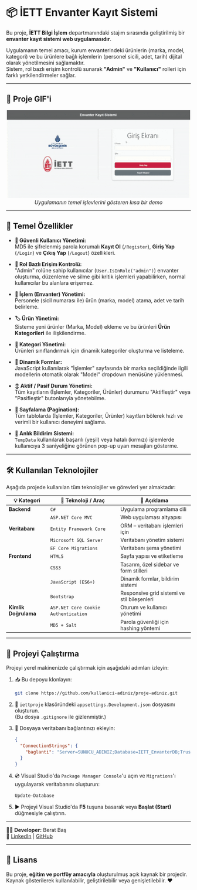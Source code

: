 # 📦 İETT Envanter Kayıt Sistemi

Bu proje, **İETT Bilgi İşlem** departmanındaki stajım sırasında geliştirilmiş bir **envanter kayıt sistemi web uygulamasıdır**.

Uygulamanın temel amacı, kurum envanterindeki ürünlerin (marka, model, kategori) ve bu ürünlere bağlı işlemlerin (personel sicili, adet, tarih) dijital olarak yönetilmesini sağlamaktır.  
Sistem, rol bazlı erişim kontrolü sunarak **"Admin"** ve **"Kullanıcı"** rolleri için farklı yetkilendirmeler sağlar.

---

## 🎥 Proje GIF'i

<p align="center">
  <img src="./envanterprojesi.gif" alt="İETT Envanter Kayıt Sistemi Önizleme" width="500"/>
  <br>
  <em>Uygulamanın temel işlevlerini gösteren kısa bir demo</em>
</p>

---

## 🚀 Temel Özellikler

- **🔐 Güvenli Kullanıcı Yönetimi:**  
  MD5 ile şifrelenmiş parola korumalı **Kayıt Ol** (`/Register`), **Giriş Yap** (`/Login`) ve **Çıkış Yap** (`/Logout`) özellikleri.

- **👮 Rol Bazlı Erişim Kontrolü:**  
  "Admin" rolüne sahip kullanıcılar (`User.IsInRole("admin")`) envanter oluşturma, düzenleme ve silme gibi kritik işlemleri yapabilirken, normal kullanıcılar bu alanlara erişemez.

- **🚚 İşlem (Envanter) Yönetimi:**  
  Personele (sicil numarası ile) ürün (marka, model) atama, adet ve tarih belirleme.

- **🏷️ Ürün Yönetimi:**  
  Sisteme yeni ürünler (Marka, Model) ekleme ve bu ürünleri **Ürün Kategorileri** ile ilişkilendirme.

- **📁 Kategori Yönetimi:**  
  Ürünleri sınıflandırmak için dinamik kategoriler oluşturma ve listeleme.

- **🔄 Dinamik Formlar:**  
  JavaScript kullanılarak "İşlemler" sayfasında bir marka seçildiğinde ilgili modellerin otomatik olarak "Model" dropdown menüsüne yüklenmesi.

- **↕️ Aktif / Pasif Durum Yönetimi:**  
  Tüm kayıtların (İşlemler, Kategoriler, Ürünler) durumunu "Aktifleştir" veya "Pasifleştir" butonlarıyla yönetebilme.

- **📄 Sayfalama (Pagination):**  
  Tüm tablolarda (İşlemler, Kategoriler, Ürünler) kayıtları bölerek hızlı ve verimli bir kullanıcı deneyimi sağlama.

- **🔔 Anlık Bildirim Sistemi:**  
  `TempData` kullanılarak başarılı (yeşil) veya hatalı (kırmızı) işlemlerde kullanıcıya 3 saniyeliğine görünen pop-up uyarı mesajları gösterme.

---

## 🛠️ Kullanılan Teknolojiler

Aşağıda projede kullanılan tüm teknolojiler ve görevleri yer almaktadır:

| 💡 Kategori | 🧩 Teknoloji / Araç | 📝 Açıklama |
|-------------|--------------------|-------------|
| **Backend** | `C#` | Uygulama programlama dili |
|  | `ASP.NET Core MVC` | Web uygulaması altyapısı |
| **Veritabanı** | `Entity Framework Core` | ORM – veritabanı işlemleri için |
|  | `Microsoft SQL Server` | Veritabanı yönetim sistemi |
|  | `EF Core Migrations` | Veritabanı şema yönetimi |
| **Frontend** | `HTML5` | Sayfa yapısı ve etiketleme |
|  | `CSS3` | Tasarım, özel sidebar ve form stilleri |
|  | `JavaScript (ES6+)` | Dinamik formlar, bildirim sistemi |
|  | `Bootstrap` | Responsive grid sistemi ve stil bileşenleri |
| **Kimlik Doğrulama** | `ASP.NET Core Cookie Authentication` | Oturum ve kullanıcı yönetimi |
|  | `MD5 + Salt` | Parola güvenliği için hashing yöntemi |

---

## 🏁 Projeyi Çalıştırma

Projeyi yerel makinenizde çalıştırmak için aşağıdaki adımları izleyin:

1. 📥 Bu depoyu klonlayın:
    ```bash
    git clone https://github.com/kullanici-adiniz/proje-adiniz.git
    ```

2. 🧩 `iettproje` klasöründeki `appsettings.Development.json` dosyasını oluşturun.  
   (Bu dosya `.gitignore` ile gizlenmiştir.)

3. 🔌 Dosyaya veritabanı bağlantınızı ekleyin:
    ```json
    {
      "ConnectionStrings": {
        "baglanti": "Server=SUNUCU_ADINIZ;Database=IETT_EnvanterDB;Trusted_Connection=True;TrustServerCertificate=True;"
      }
    }
    ```

4. 💿 Visual Studio'da `Package Manager Console`'u açın ve `Migrations`'ı uygulayarak veritabanını oluşturun:
    ```powershell
    Update-Database
    ```

5. ▶️ Projeyi Visual Studio'da **F5** tuşuna basarak veya **Başlat (Start)** düğmesiyle çalıştırın.

---

👨‍💻 **Developer:** Berat Baş  
🔗 [LinkedIn](https://www.linkedin.com/in/berat-baş-6a91a3274) | [GitHub](https://github.com/BeratBass)


---

## 🪪 Lisans

Bu proje, **eğitim ve portföy amacıyla** oluşturulmuş açık kaynak bir projedir.  
Kaynak gösterilerek kullanılabilir, geliştirilebilir veya genişletilebilir. ❤️



